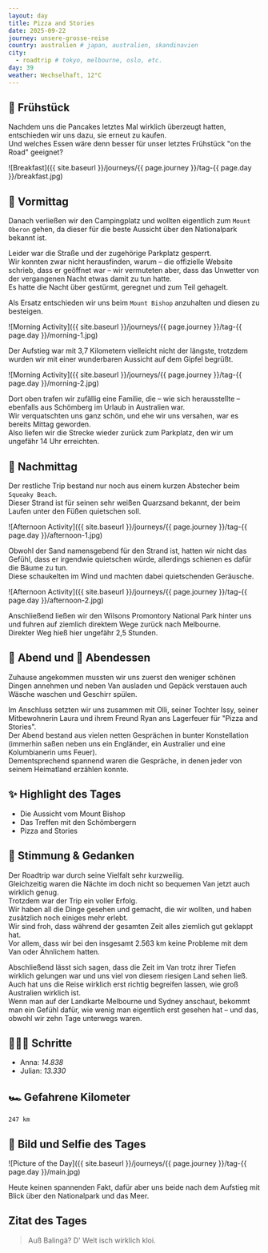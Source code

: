 ```yaml
---
layout: day
title: Pizza and Stories
date: 2025-09-22
journey: unsere-grosse-reise
country: australien # japan, australien, skandinavien
city:
  - roadtrip # tokyo, melbourne, oslo, etc.
day: 39
weather: Wechselhaft, 12°C
---
```


## 🥐 Frühstück

Nachdem uns die Pancakes letztes Mal wirklich überzeugt hatten, entschieden wir uns dazu, sie erneut zu kaufen.  
Und welches Essen wäre denn besser für unser letztes Frühstück "on the Road" geeignet?  

![Breakfast]({{ site.baseurl }}/journeys/{{ page.journey }}/tag-{{ page.day }}/breakfast.jpg)

## 🌅 Vormittag

Danach verließen wir den Campingplatz und wollten eigentlich zum `Mount Oberon` gehen, da dieser für die beste Aussicht über den Nationalpark bekannt ist.  

Leider war die Straße und der zugehörige Parkplatz gesperrt.  
Wir konnten zwar nicht herausfinden, warum – die offizielle Website schrieb, dass er geöffnet war – wir vermuteten aber, dass das Unwetter von der vergangenen Nacht etwas damit zu tun hatte.  
Es hatte die Nacht über gestürmt, geregnet und zum Teil gehagelt.  

Als Ersatz entschieden wir uns beim `Mount Bishop` anzuhalten und diesen zu besteigen.  

![Morning Activity]({{ site.baseurl }}/journeys/{{ page.journey }}/tag-{{ page.day }}/morning-1.jpg)

Der Aufstieg war mit 3,7 Kilometern vielleicht nicht der längste, trotzdem wurden wir mit einer wunderbaren Aussicht auf dem Gipfel begrüßt.  

![Morning Activity]({{ site.baseurl }}/journeys/{{ page.journey }}/tag-{{ page.day }}/morning-2.jpg)

Dort oben trafen wir zufällig eine Familie, die – wie sich herausstellte – ebenfalls aus Schömberg im Urlaub in Australien war.  
Wir verquatschten uns ganz schön, und ehe wir uns versahen, war es bereits Mittag geworden.  
Also liefen wir die Strecke wieder zurück zum Parkplatz, den wir um ungefähr 14 Uhr erreichten.  

## 🌆 Nachmittag

Der restliche Trip bestand nur noch aus einem kurzen Abstecher beim `Squeaky Beach`.  
Dieser Strand ist für seinen sehr weißen Quarzsand bekannt, der beim Laufen unter den Füßen quietschen soll.  

![Afternoon Activity]({{ site.baseurl }}/journeys/{{ page.journey }}/tag-{{ page.day }}/afternoon-1.jpg)

Obwohl der Sand namensgebend für den Strand ist, hatten wir nicht das Gefühl, dass er irgendwie quietschen würde, allerdings schienen es dafür die Bäume zu tun.  
Diese schaukelten im Wind und machten dabei quietschenden Geräusche.  

![Afternoon Activity]({{ site.baseurl }}/journeys/{{ page.journey }}/tag-{{ page.day }}/afternoon-2.jpg)

Anschließend ließen wir den Wilsons Promontory National Park hinter uns und fuhren auf ziemlich direktem Wege zurück nach Melbourne.  
Direkter Weg hieß hier ungefähr 2,5 Stunden.  

## 🌙 Abend und 🍜 Abendessen

Zuhause angekommen mussten wir uns zuerst den weniger schönen Dingen annehmen und neben Van ausladen und Gepäck verstauen auch Wäsche waschen und Geschirr spülen.  

Im Anschluss setzten wir uns zusammen mit Olli, seiner Tochter Issy, seiner Mitbewohnerin Laura und ihrem Freund Ryan ans Lagerfeuer für "Pizza and Stories".  
Der Abend bestand aus vielen netten Gesprächen in bunter Konstellation (immerhin saßen neben uns ein Engländer, ein Australier und eine Kolumbianerin ums Feuer).  
Dementsprechend spannend waren die Gespräche, in denen jeder von seinem Heimatland erzählen konnte.  

## ✨ Highlight des Tages

- Die Aussicht vom Mount Bishop  
- Das Treffen mit den Schömbergern  
- Pizza and Stories  

## 💭 Stimmung & Gedanken

Der Roadtrip war durch seine Vielfalt sehr kurzweilig.  
Gleichzeitig waren die Nächte im doch nicht so bequemen Van jetzt auch wirklich genug.  
Trotzdem war der Trip ein voller Erfolg.  
Wir haben all die Dinge gesehen und gemacht, die wir wollten, und haben zusätzlich noch einiges mehr erlebt.  
Wir sind froh, dass während der gesamten Zeit alles ziemlich gut geklappt hat.  
Vor allem, dass wir bei den insgesamt 2.563 km keine Probleme mit dem Van oder Ähnlichem hatten.  

Abschließend lässt sich sagen, dass die Zeit im Van trotz ihrer Tiefen wirklich gelungen war und uns viel von diesem riesigen Land sehen ließ.  
Auch hat uns die Reise wirklich erst richtig begreifen lassen, wie groß Australien wirklich ist.  
Wenn man auf der Landkarte Melbourne und Sydney anschaut, bekommt man ein Gefühl dafür, wie wenig man eigentlich erst gesehen hat – und das, obwohl wir zehn Tage unterwegs waren.  

## 🏃🏽‍♀️ Schritte

- Anna: _14.838_  
- Julian: _13.330_  

## 🏎️ Gefahrene Kilometer

`247 km`

## 📸 Bild und Selfie des Tages

![Picture of the Day]({{ site.baseurl }}/journeys/{{ page.journey }}/tag-{{ page.day }}/main.jpg)

Heute keinen spannenden Fakt, dafür aber uns beide nach dem Aufstieg mit Blick über den Nationalpark und das Meer.  

## Zitat des Tages

> Auß Balingä? D' Welt isch wirklich kloi.
